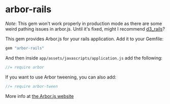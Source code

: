 # arbor-rails

*Note*: This gem won't work properly in production mode as there are some weird pathing issues in arbor.js.  Until it's fixed, might I recommend [d3_rails](https://github.com/logical42/d3_rails)?

This gem provides Arbor.js for your rails application.  Add it to your Gemfile:

```ruby
gem "arbor-rails"
```

And then inside `app/assets/javascripts/application.js` add the following:

```js
//= require arbor
```

If you want to use Arbor tweening, you can also add:

```js
//= require arbor-tween
```

More info at [the Arbor.js website](http://arborjs.org/)

